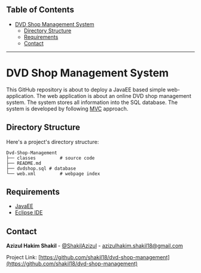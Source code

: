 
## Table of Contents

- [DVD Shop Management System <a name = "about_the_project"></a>](#online-inventory-system-)
  - [Directory Structure <a name = "directory_structure"></a>](#directory-structure-)
  - [Requirements <a name = "requirements"></a>](#requirements-)
  - [Contact <a name = "contact"></a>](#contact-)
---

<!-- ABOUT THE PROJECT -->
# DVD Shop Management System <a name = "about_the_project"></a>

This GitHub repository is about to deploy a JavaEE based simple web-application. The web application is about an online DVD shop management system. The system stores all information into the SQL database. The system is developed by following [MVC](https://en.wikipedia.org/wiki/Model%E2%80%93view%E2%80%93controller) approach. 


<!-- DIRECTORY STRUCTURE -->
## Directory Structure <a name = "directory_structure"></a>

Here's a project's directory structure:

```text
Dvd-Shop-Management
├── classes			# source code
├── README.md
├── dvdshop.sql # database
└── web.xml			# webpage index
```

<!-- REQUIREMENTS  -->
## Requirements <a name = "requirements"></a>

- [JavaEE <a href="https://www.oracle.com/java/technologies/ee8-install-guide.html"> </a>](java_ee_download)
- [Eclipse IDE <a href="hhttps://www.eclipse.org/downloads/"> </a>](eclipse_download)


<!-- CONTACT -->
## Contact <a name = "contact"></a>

**Azizul Hakim Shakil** - [@ShakilAzizul](https://twitter.com/ShakilAzizul) - azizulhakim.shakil18@gmail.com

Project Link: [https://github.com/shakil18/dvd-shop-management](https://github.com/shakil18/dvd-shop-management)
